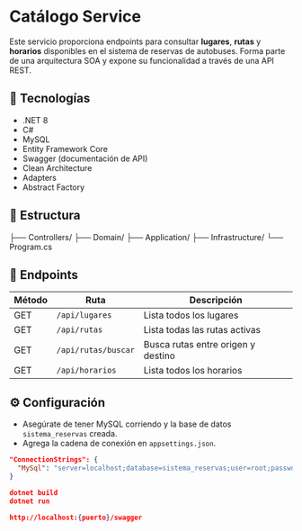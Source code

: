 # Catálogo Service

Este servicio proporciona endpoints para consultar **lugares**, **rutas** y **horarios** disponibles en el sistema de reservas de autobuses. Forma parte de una arquitectura SOA y expone su funcionalidad a través de una API REST.

## 🚀 Tecnologías
- .NET 8
- C#
- MySQL
- Entity Framework Core
- Swagger (documentación de API)
- Clean Architecture
- Adapters
- Abstract Factory

## 📂 Estructura
├── Controllers/
├── Domain/
├── Application/
├── Infrastructure/
└── Program.cs


## 🔌 Endpoints

| Método | Ruta                  | Descripción                          |
|--------|------------------------|--------------------------------------|
| GET    | `/api/lugares`        | Lista todos los lugares              |
| GET    | `/api/rutas`          | Lista todas las rutas activas        |
| GET    | `/api/rutas/buscar`   | Busca rutas entre origen y destino   |
| GET    | `/api/horarios`       | Lista todos los horarios             |

## ⚙️ Configuración
- Asegúrate de tener MySQL corriendo y la base de datos `sistema_reservas` creada.
- Agrega la cadena de conexión en `appsettings.json`.

```json
"ConnectionStrings": {
  "MySql": "server=localhost;database=sistema_reservas;user=root;password=tu_clave"
}

dotnet build
dotnet run

http://localhost:{puerto}/swagger

